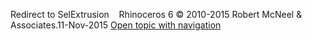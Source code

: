 ---
---

Redirect to SelExtrusion&#160;
&#160;
Rhinoceros 6 © 2010-2015 Robert McNeel &amp; Associates.11-Nov-2015
 [Open topic with navigation](selextrusion.html) 

